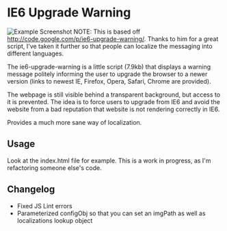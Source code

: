 IE6 Upgrade Warning
====================

![Example Screenshot](http://img683.imageshack.us/img683/3734/exampleuk.png)
NOTE: This is based off http://code.google.com/p/ie6-upgrade-warning/. Thanks to him for a great script, I've taken it further so that people can localize the messaging into different languages.

The ie6-upgrade-warning is a little script (7.9kb) that displays a warning message politely informing the user to upgrade the browser to a newer version (links to newest IE, Firefox, Opera, Safari, Chrome are provided).

The webpage is still visible behind a transparent background, but access to it is prevented. The idea is to force users to upgrade from IE6 and avoid the website from a bad reputation that website is not rendering correctly in IE6.

Provides a much more sane way of localization.

Usage 
-------

Look at the index.html file for example. This is a work in progress, as I'm refactoring someone else's code.

Changelog
----

* Fixed JS Lint errors
* Parameterized configObj so that you can set an imgPath as well as localizations lookup object